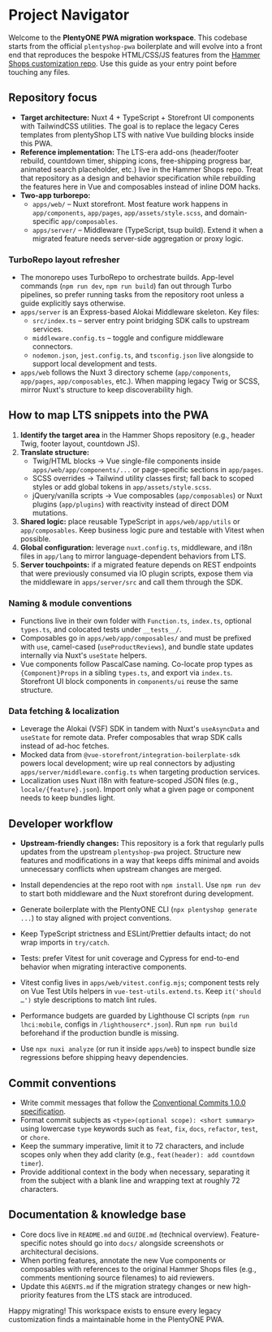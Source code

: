 # Project Navigator

Welcome to the **PlentyONE PWA migration workspace**. This codebase starts from the official `plentyshop-pwa` boilerplate and will evolve into a front end that reproduces the bespoke HTML/CSS/JS features from the [Hammer Shops customization repo](https://github.com/davidmadmin/Custom-CSS-JS-im-Frontend-Hammer-Shops). Use this guide as your entry point before touching any files.

## Repository focus

- **Target architecture:** Nuxt 4 + TypeScript + Storefront UI components with TailwindCSS utilities. The goal is to replace the legacy Ceres templates from plentyShop LTS with native Vue building blocks inside this PWA.
- **Reference implementation:** The LTS-era add-ons (header/footer rebuild, countdown timer, shipping icons, free-shipping progress bar, animated search placeholder, etc.) live in the Hammer Shops repo. Treat that repository as a design and behavior specification while rebuilding the features here in Vue and composables instead of inline DOM hacks.
- **Two-app turborepo:**
  - `apps/web/` – Nuxt storefront. Most feature work happens in `app/components`, `app/pages`, `app/assets/style.scss`, and domain-specific `app/composables`.
  - `apps/server/` – Middleware (TypeScript, tsup build). Extend it when a migrated feature needs server-side aggregation or proxy logic.

### TurboRepo layout refresher

- The monorepo uses TurboRepo to orchestrate builds. App-level commands (`npm run dev`, `npm run build`) fan out through Turbo pipelines, so prefer running tasks from the repository root unless a guide explicitly says otherwise.
- `apps/server` is an Express-based Alokai Middleware skeleton. Key files:
  - `src/index.ts` – server entry point bridging SDK calls to upstream services.
  - `middleware.config.ts` – toggle and configure middleware connectors.
  - `nodemon.json`, `jest.config.ts`, and `tsconfig.json` live alongside to support local development and tests.
- `apps/web` follows the Nuxt 3 directory scheme (`app/components`, `app/pages`, `app/composables`, etc.). When mapping legacy Twig or SCSS, mirror Nuxt's structure to keep discoverability high.

## How to map LTS snippets into the PWA

1. **Identify the target area** in the Hammer Shops repository (e.g., header Twig, footer layout, countdown JS).
2. **Translate structure:**
   - Twig/HTML blocks → Vue single-file components inside `apps/web/app/components/...` or page-specific sections in `app/pages`.
   - SCSS overrides → Tailwind utility classes first; fall back to scoped styles or add global tokens in `app/assets/style.scss`.
   - jQuery/vanilla scripts → Vue composables (`app/composables`) or Nuxt plugins (`app/plugins`) with reactivity instead of direct DOM mutations.
3. **Shared logic:** place reusable TypeScript in `apps/web/app/utils` or `app/composables`. Keep business logic pure and testable with Vitest when possible.
4. **Global configuration:** leverage `nuxt.config.ts`, middleware, and i18n files in `app/lang` to mirror language-dependent behaviors from LTS.
5. **Server touchpoints:** if a migrated feature depends on REST endpoints that were previously consumed via IO plugin scripts, expose them via the middleware in `apps/server/src` and call them through the SDK.

### Naming & module conventions

- Functions live in their own folder with `Function.ts`, `index.ts`, optional `types.ts`, and colocated tests under `__tests__/`.
- Composables go in `apps/web/app/composables/` and must be prefixed with `use`, camel-cased (`useProductReviews`), and bundle state updates internally via Nuxt's `useState` helpers.
- Vue components follow PascalCase naming. Co-locate prop types as `{Component}Props` in a sibling `types.ts`, and export via `index.ts`. Storefront UI block components in `components/ui` reuse the same structure.

### Data fetching & localization

- Leverage the Alokai (VSF) SDK in tandem with Nuxt's `useAsyncData` and `useState` for remote data. Prefer composables that wrap SDK calls instead of ad-hoc fetches.
- Mocked data from `@vue-storefront/integration-boilerplate-sdk` powers local development; wire up real connectors by adjusting `apps/server/middleware.config.ts` when targeting production services.
- Localization uses Nuxt i18n with feature-scoped JSON files (e.g., `locale/{feature}.json`). Import only what a given page or component needs to keep bundles light.

## Developer workflow

- **Upstream-friendly changes:** This repository is a fork that regularly pulls
  updates from the upstream `plentyshop-pwa` project. Structure new features
  and modifications in a way that keeps diffs minimal and avoids unnecessary
  conflicts when upstream changes are merged.

- Install dependencies at the repo root with `npm install`. Use `npm run dev` to start both middleware and the Nuxt storefront during development.
- Generate boilerplate with the PlentyONE CLI (`npx plentyshop generate ...`) to stay aligned with project conventions.
- Keep TypeScript strictness and ESLint/Prettier defaults intact; do not wrap imports in `try/catch`.
- Tests: prefer Vitest for unit coverage and Cypress for end-to-end behavior when migrating interactive components.
- Vitest config lives in `apps/web/vitest.config.mjs`; component tests rely on Vue Test Utils helpers in `vue-test-utils.extend.ts`. Keep `it('should …')` style descriptions to match lint rules.
- Performance budgets are guarded by Lighthouse CI scripts (`npm run lhci:mobile`, configs in `/lighthouserc*.json`). Run `npm run build` beforehand if the production bundle is missing.
- Use `npx nuxi analyze` (or run it inside `apps/web`) to inspect bundle size regressions before shipping heavy dependencies.

## Commit conventions

- Write commit messages that follow the [Conventional Commits 1.0.0 specification](https://www.conventionalcommits.org/en/v1.0.0/).
- Format commit subjects as `<type>(optional scope): <short summary>` using lowercase `type` keywords such as `feat`, `fix`, `docs`, `refactor`, `test`, or `chore`.
- Keep the summary imperative, limit it to 72 characters, and include scopes only when they add clarity (e.g., `feat(header): add countdown timer`).
- Provide additional context in the body when necessary, separating it from the subject with a blank line and wrapping text at roughly 72 characters.

## Documentation & knowledge base

- Core docs live in `README.md` and `GUIDE.md` (technical overview). Feature-specific notes should go into `docs/` alongside screenshots or architectural decisions.
- When porting features, annotate the new Vue components or composables with references to the original Hammer Shops files (e.g., comments mentioning source filenames) to aid reviewers.
- Update this `AGENTS.md` if the migration strategy changes or new high-priority features from the LTS stack are introduced.

Happy migrating! This workspace exists to ensure every legacy customization finds a maintainable home in the PlentyONE PWA.
